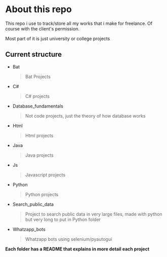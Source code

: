 # About this repo
This repo i use to track/store all my works that i make for freelance.
Of course with the client's permission.

Most part of it is just university or college projects

## Current structure


* Bat
    > Bat Projects 
* C#
    > C# projects
* Database_fundamentals
    > Not code projects, just the theory of how database works
* Html
    > Html projects
* Java
    > Java projects
* Js
    > Javascript projects
* Python
    > Python projects
* Search_public_data
    > Project to search public data in very large files, made with python but very long to put in Python folder
* Whatzapp_bots
    > Whatzapp bots using selenium/pyautogui

**Each folder has a README that explains in more detail each project**
